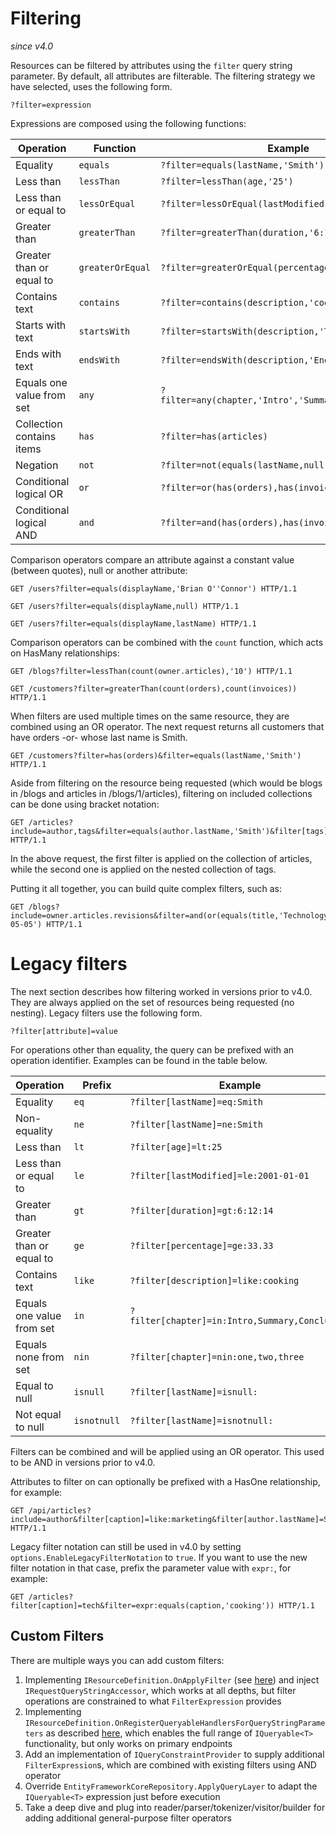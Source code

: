 # Filtering

_since v4.0_

Resources can be filtered by attributes using the `filter` query string parameter.
By default, all attributes are filterable.
The filtering strategy we have selected, uses the following form.

```
?filter=expression
```

Expressions are composed using the following functions:

| Operation                     | Function           | Example                                               |
|-------------------------------|--------------------|-------------------------------------------------------|
| Equality                      | `equals`           | `?filter=equals(lastName,'Smith')`                    |
| Less than                     | `lessThan`         | `?filter=lessThan(age,'25')`                          |
| Less than or equal to         | `lessOrEqual`      | `?filter=lessOrEqual(lastModified,'2001-01-01')`      |
| Greater than                  | `greaterThan`      | `?filter=greaterThan(duration,'6:12:14')`             |
| Greater than or equal to      | `greaterOrEqual`   | `?filter=greaterOrEqual(percentage,'33.33')`          |
| Contains text                 | `contains`         | `?filter=contains(description,'cooking')`             |
| Starts with text              | `startsWith`       | `?filter=startsWith(description,'The')`               |
| Ends with text                | `endsWith`         | `?filter=endsWith(description,'End')`                 |
| Equals one value from set     | `any`              | `?filter=any(chapter,'Intro','Summary','Conclusion')` |
| Collection contains items     | `has`              | `?filter=has(articles)`                               |
| Negation                      | `not`              | `?filter=not(equals(lastName,null))`                  |
| Conditional logical OR        | `or`               | `?filter=or(has(orders),has(invoices))`               |
| Conditional logical AND       | `and`              | `?filter=and(has(orders),has(invoices))`              |

Comparison operators compare an attribute against a constant value (between quotes), null or another attribute:

```http
GET /users?filter=equals(displayName,'Brian O''Connor') HTTP/1.1
```

```http
GET /users?filter=equals(displayName,null) HTTP/1.1
```

```http
GET /users?filter=equals(displayName,lastName) HTTP/1.1
```

Comparison operators can be combined with the `count` function, which acts on HasMany relationships:

```http
GET /blogs?filter=lessThan(count(owner.articles),'10') HTTP/1.1
```

```http
GET /customers?filter=greaterThan(count(orders),count(invoices)) HTTP/1.1
```

When filters are used multiple times on the same resource, they are combined using an OR operator.
The next request returns all customers that have orders -or- whose last name is Smith.

```http
GET /customers?filter=has(orders)&filter=equals(lastName,'Smith') HTTP/1.1
```

Aside from filtering on the resource being requested (which would be blogs in /blogs and articles in /blogs/1/articles), 
filtering on included collections can be done using bracket notation:

```http
GET /articles?include=author,tags&filter=equals(author.lastName,'Smith')&filter[tags]=contains(label,'tech','design') HTTP/1.1
```

In the above request, the first filter is applied on the collection of articles, while the second one is applied on the nested collection of tags.

Putting it all together, you can build quite complex filters, such as:

```http
GET /blogs?include=owner.articles.revisions&filter=and(or(equals(title,'Technology'),has(owner.articles)),not(equals(owner.lastName,null)))&filter[owner.articles]=equals(caption,'Two')&filter[owner.articles.revisions]=greaterThan(publishTime,'2005-05-05') HTTP/1.1
```

# Legacy filters

The next section describes how filtering worked in versions prior to v4.0. They are always applied on the set of resources being requested (no nesting).
Legacy filters use the following form.

```
?filter[attribute]=value
```

For operations other than equality, the query can be prefixed with an operation identifier.
Examples can be found in the table below.

| Operation                     | Prefix           | Example                                         | Equivalent form in v4.0                               |
|-------------------------------|------------------|-------------------------------------------------|-------------------------------------------------------|
| Equality                      | `eq`             | `?filter[lastName]=eq:Smith`                    | `?filter=equals(lastName,'Smith')`                    |
| Non-equality                  | `ne`             | `?filter[lastName]=ne:Smith`                    | `?filter=not(equals(lastName,'Smith'))`               |
| Less than                     | `lt`             | `?filter[age]=lt:25`                            | `?filter=lessThan(age,'25')`                          |
| Less than or equal to         | `le`             | `?filter[lastModified]=le:2001-01-01`           | `?filter=lessOrEqual(lastModified,'2001-01-01')`      |
| Greater than                  | `gt`             | `?filter[duration]=gt:6:12:14`                  | `?filter=greaterThan(duration,'6:12:14')`             |
| Greater than or equal to      | `ge`             | `?filter[percentage]=ge:33.33`                  | `?filter=greaterOrEqual(percentage,'33.33')`          |
| Contains text                 | `like`           | `?filter[description]=like:cooking`             | `?filter=contains(description,'cooking')`             |
| Equals one value from set     | `in`             | `?filter[chapter]=in:Intro,Summary,Conclusion`  | `?filter=any(chapter,'Intro','Summary','Conclusion')` |
| Equals none from set          | `nin`            | `?filter[chapter]=nin:one,two,three`            | `?filter=not(any(chapter,'one','two','three'))`       |
| Equal to null                 | `isnull`         | `?filter[lastName]=isnull:`                     | `?filter=equals(lastName,null)`                       |
| Not equal to null             | `isnotnull`      | `?filter[lastName]=isnotnull:`                  | `?filter=not(equals(lastName,null))`                  |

Filters can be combined and will be applied using an OR operator. This used to be AND in versions prior to v4.0.

Attributes to filter on can optionally be prefixed with a HasOne relationship, for example:

```http
GET /api/articles?include=author&filter[caption]=like:marketing&filter[author.lastName]=Smith HTTP/1.1
```

Legacy filter notation can still be used in v4.0 by setting `options.EnableLegacyFilterNotation` to `true`.
If you want to use the new filter notation in that case, prefix the parameter value with `expr:`, for example:

```http
GET /articles?filter[caption]=tech&filter=expr:equals(caption,'cooking')) HTTP/1.1
```

## Custom Filters

There are multiple ways you can add custom filters:

1. Implementing `IResourceDefinition.OnApplyFilter` (see [here](~/usage/extensibility/resource-definitions.md#exclude-soft-deleted-resources)) and inject `IRequestQueryStringAccessor`, which works at all depths, but filter operations are constrained to what `FilterExpression` provides
2. Implementing `IResourceDefinition.OnRegisterQueryableHandlersForQueryStringParameters` as described [here](~/usage/extensibility/resource-definitions.md#custom-query-string-parameters), which enables the full range of `IQueryable<T>` functionality, but only works on primary endpoints
3. Add an implementation of `IQueryConstraintProvider` to supply additional `FilterExpression`s, which are combined with existing filters using AND operator
4. Override `EntityFrameworkCoreRepository.ApplyQueryLayer` to adapt the `IQueryable<T>` expression just before execution
5. Take a deep dive and plug into reader/parser/tokenizer/visitor/builder for adding additional general-purpose filter operators
